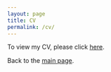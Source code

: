```yaml
---
layout: page
title: CV
permalink: /cv/
---
```

To view my CV, please click [here](https://drtamakloe.github.io/CV/Reuben%20Tamakloe%20-%20CV.pdf).


Back to the [main page](https://drtamakloe.github.io/).
